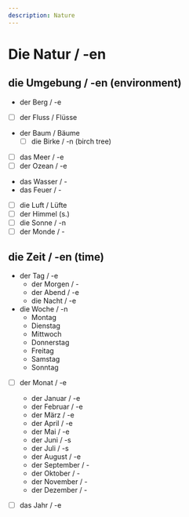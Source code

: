 ```yaml
---
description: Nature
---
```


# Die Natur / -en

## die Umgebung / -en \(environment\)

* der Berg / -e
* [ ] der Fluss / Flüsse
* der Baum / Bäume
  * [ ] die Birke / -n \(birch tree\)
* [ ] das Meer / -e
* [ ] der Ozean / -e
* das Wasser / -
* das Feuer / -
* [ ] die Luft / Lüfte
* [ ] der Himmel \(s.\)
* [ ] die Sonne / -n
* [ ] der Monde / -

## die Zeit / -en \(time\)

* der Tag / -e
  * der Morgen / -
  * der Abend / -e
  * die Nacht / -e
* die Woche / -n
  * Montag
  * Dienstag
  * Mittwoch
  * Donnerstag
  * Freitag
  * Samstag
  * Sonntag
* [ ] der Monat / -e
  * der Januar / -e
  * der Februar / -e
  * der März / -e
  * der April / -e
  * der Mai / -e
  * der Juni / -s
  * der Juli / -s
  * der August / -e
  * der September / -
  * der Oktober / -
  * der November / -
  * der Dezember / - 
* [ ] das Jahr / -e

